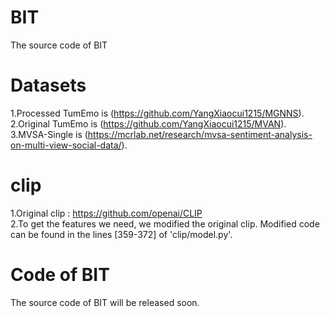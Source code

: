 # BIT
The source code of BIT

# Datasets
1.Processed TumEmo is (https://github.com/YangXiaocui1215/MGNNS).  
2.Original TumEmo is (https://github.com/YangXiaocui1215/MVAN).  
3.MVSA-Single is (https://mcrlab.net/research/mvsa-sentiment-analysis-on-multi-view-social-data/).  

# clip
1.Original clip : https://github.com/openai/CLIP  
2.To get the features we need, we modified the original clip. Modified code can be found in the lines [359-372] of 'clip/model.py'.  

# Code of BIT
The source code of BIT will be released soon.
